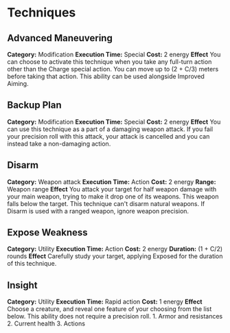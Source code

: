 

# Techniques
## Advanced Maneuvering
**Category:** Modification
**Execution Time:** Special
**Cost:** 2 energy
**Effect**
	You can choose to activate this technique when you take any full-turn action other than the Charge special action.
	You can move up to (2 + C/3) meters before taking that action.
	This ability can be used alongside Improved Aiming. 

## Backup Plan
**Category:** Modification
**Execution Time:** Special
**Cost:** 2 energy
**Effect**
	You can use this technique as a part of a damaging weapon attack. If you fail your precision roll with this attack, your attack is cancelled and you can instead take a non-damaging action.

## Disarm
**Category:** Weapon attack
**Execution Time:** Action
**Cost:** 2 energy
**Range:** Weapon range
**Effect**
	You attack your target for half weapon damage with your main weapon, trying to make it drop one of its weapons. This weapon falls below the target.
	This technique can't disarm natural weapons.
	If Disarm is used with a ranged weapon, ignore weapon precision.

## Expose Weakness
**Category:** Utility
**Execution Time:** Action
**Cost:** 2 energy
**Duration:** (1 + C/2) rounds
**Effect**
	Carefully study your target, applying Exposed for the duration of this technique.

## Insight
**Category:** Utility
**Execution Time:** Rapid action
**Cost:** 1 energy
**Effect**
	Choose a creature, and reveal one feature of your choosing from the list below. This ability does not require a precision roll.
	1. Armor and resistances
	2. Current health
	3. Actions 